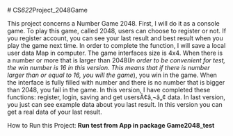 #   C S _ 6 2 2 _ P r o j e c t _ 2 0 4 8 G a m e 

This project concerns a Number
Game 2048. First, I will do it as a console game. To play this game, called 2048, users can choose to register or not. If you register account, you can see
your last result and best result when you play the game next time. In order to complete the function, I will save a local user data Map in computer. The game interfaces size is 4x4. When there is a number or more that is larger than 2048(*In order to be convenient for test, the win number is 16  in this version. This means that if there is number larger than or equal to 16, you will the game*), you win in the
game. When the interface is fully filled with number and there is no number that is bigger than 2048, you fail in the game. In this
version, I have completed these functions: register, login, saving and get usersÃ¢â‚¬â„¢ data. In last version, you just can see example data about you last
result. In this version you can get a real data of your last result.

How to Run this Project:
**Run test from App in package Game2048_test**